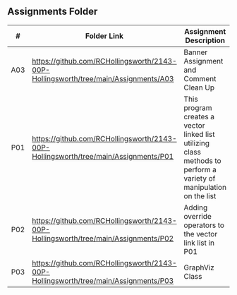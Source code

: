 ##  Assignments Folder

|   #   | Folder Link | Assignment Description |
| :---: | ----------- | ---------------------- |
|  A03  | https://github.com/RCHollingsworth/2143-00P-Hollingsworth/tree/main/Assignments/A03 | Banner Assignment and Comment Clean Up|
|  P01  |     https://github.com/RCHollingsworth/2143-00P-Hollingsworth/tree/main/Assignments/P01        | This program creates a vector linked list utilizing class methods to perform a variety of manipulation on the list |
| P02 | https://github.com/RCHollingsworth/2143-00P-Hollingsworth/tree/main/Assignments/P02 | Adding override operators to the vector link list in P01|
| P03| https://github.com/RCHollingsworth/2143-00P-Hollingsworth/tree/main/Assignments/P03 | GraphViz Class |
